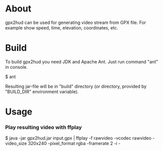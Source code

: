 
# About

gpx2hud can be used for generating video stream from GPX file.
For example show speed, time, elevation, coordinates, etc.

# Build

To build gpx2hud you need JDK and Apache Ant.
Just run command "ant" in console.

$ ant

Resulting jar-file will be in "build" directory (or directory, provided by
"BUILD\_DIR" environment variable).

# Usage

### Play resulting video with ffplay

$ java -jar gpx2hud.jar input.gpx | ffplay -f rawvideo -vcodec rawvideo -video\_size 320x240 -pixel\_format rgba -framerate 2 -i -

